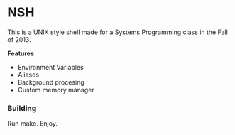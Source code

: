 # NSH
This is a UNIX style shell made for a Systems Programming class in the Fall of 2013.

**Features**
* Environment Variables
* Aliases
* Background procesing
* Custom memory manager

### Building
Run make. Enjoy.
